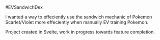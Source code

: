 #EVSandwichDex

I wanted a way to effeciently use the sandwich mechanic of Pokemon Scarlet/Violet more effeciently when manually EV training Pokemon.

Project created in Svelte, work in progress towards feature completion.